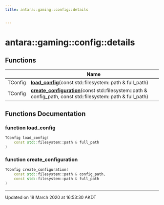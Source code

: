 ```yaml
---
title: antara::gaming::config::details


---
```


# antara::gaming::config::details












## Functions

|                | Name           |
| -------------- | -------------- |
| TConfig | **[load_config](Namespaces/namespaceantara_1_1gaming_1_1config_1_1details.md#function-load_config)**(const std::filesystem::path & full_path)  |
| TConfig | **[create_configuration](Namespaces/namespaceantara_1_1gaming_1_1config_1_1details.md#function-create_configuration)**(const std::filesystem::path & config_path, const std::filesystem::path & full_path)  |







## Functions Documentation

### function load_config

```cpp
TConfig load_config(
    const std::filesystem::path & full_path
)
```




























### function create_configuration

```cpp
TConfig create_configuration(
    const std::filesystem::path & config_path,
    const std::filesystem::path & full_path
)
```
































-------------------------------

Updated on 18 March 2020 at 16:53:30 AKDT